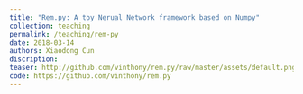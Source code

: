 ```yaml
---
title: "Rem.py: A toy Nerual Network framework based on Numpy"
collection: teaching
permalink: /teaching/rem-py
date: 2018-03-14
authors: Xiaodong Cun
discription: 
teaser: http://github.com/vinthony/rem.py/raw/master/assets/default.png
code: https://github.com/vinthony/rem.py
---
```


<!-- This paper is about the number 3. The number 4 is left for future work. -->

<!-- [Download paper here](http://academicpages.github.io/files/paper3.pdf) -->
